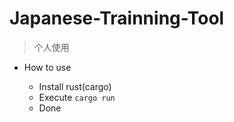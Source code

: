 # Japanese-Trainning-Tool

> 个人使用

* How to use

  * Install rust(cargo)
  * Execute `cargo run`
  * Done